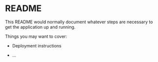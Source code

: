 # README

This README would normally document whatever steps are necessary to get the
application up and running.

Things you may want to cover:


* Deployment instructions

* ...
